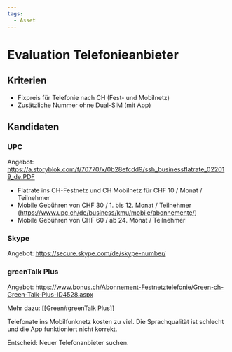 ```yaml
---
tags:
  - Asset
---
```


# Evaluation Telefonieanbieter

## Kriterien

- Fixpreis für Telefonie nach CH (Fest- und Mobilnetz)
- Zusätzliche Nummer ohne Dual-SIM (mit App)

## Kandidaten

### UPC

Angebot: <https://a.storyblok.com/f/70770/x/0b28efcdd9/ssh_businessflatrate_022019_de.PDF>

- Flatrate ins CH-Festnetz und CH Mobilnetz für CHF 10 / Monat / Teilnehmer
- Mobile Gebühren von CHF 30 / 1. bis 12. Monat / Teilnehmer (https://www.upc.ch/de/business/kmu/mobile/abonnemente/)
- Mobile Gebühren von CHF 60 / ab 24. Monat / Teilnehmer

### Skype

Angebot: <https://secure.skype.com/de/skype-number/>

### greenTalk Plus

Angebot: <https://www.bonus.ch/Abonnement-Festnetztelefonie/Green-ch-Green-Talk-Plus-ID4528.aspx>

Mehr dazu: [[Green#greenTalk Plus]]

Telefonate ins Mobilfunknetz kosten zu viel. Die Sprachqualität ist schlecht und die App funktioniert nicht korrekt.

Entscheid: Neuer Telefonanbieter suchen.

